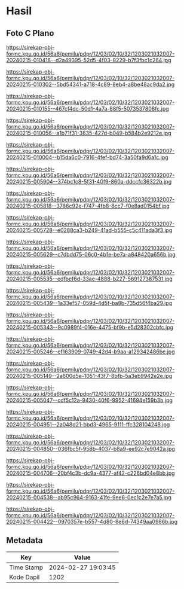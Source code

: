 # Hasil

## Foto C Plano

https://sirekap-obj-formc.kpu.go.id/56a6/pemilu/pdpr/12/03/02/10/32/1203021032007-20240215-010418--d2a49395-52d5-4f03-8229-b7f3fbc1c264.jpg

https://sirekap-obj-formc.kpu.go.id/56a6/pemilu/pdpr/12/03/02/10/32/1203021032007-20240215-010302--5bd54341-a718-4c89-8eb4-a8be48ac9da2.jpg

https://sirekap-obj-formc.kpu.go.id/56a6/pemilu/pdpr/12/03/02/10/32/1203021032007-20240215-010155--467cf4dc-50d1-4a7a-88f5-5073537808fc.jpg

https://sirekap-obj-formc.kpu.go.id/56a6/pemilu/pdpr/12/03/02/10/32/1203021032007-20240215-010056--a1b71f31-3635-427d-b049-b584b2e9212e.jpg

https://sirekap-obj-formc.kpu.go.id/56a6/pemilu/pdpr/12/03/02/10/32/1203021032007-20240215-010004--b15da6c0-7916-4fef-bd74-3a50fa9d6a1c.jpg

https://sirekap-obj-formc.kpu.go.id/56a6/pemilu/pdpr/12/03/02/10/32/1203021032007-20240215-005904--374bc1c8-5f31-40f9-860a-ddccfc36322b.jpg

https://sirekap-obj-formc.kpu.go.id/56a6/pemilu/pdpr/12/03/02/10/32/1203021032007-20240215-005818--3786c92e-f747-4fb8-8cc7-f0e8ad0154bf.jpg

https://sirekap-obj-formc.kpu.go.id/56a6/pemilu/pdpr/12/03/02/10/32/1203021032007-20240215-005728--e0288ca3-b249-41ad-b555-c5c411ada3f3.jpg

https://sirekap-obj-formc.kpu.go.id/56a6/pemilu/pdpr/12/03/02/10/32/1203021032007-20240215-005629--c7dbdd75-06c0-4b1e-be7a-a848420a656b.jpg

https://sirekap-obj-formc.kpu.go.id/56a6/pemilu/pdpr/12/03/02/10/32/1203021032007-20240215-005535--edfbef6d-33ae-4888-b227-569127387531.jpg

https://sirekap-obj-formc.kpu.go.id/56a6/pemilu/pdpr/12/03/02/10/32/1203021032007-20240215-005439--1a33ef57-059d-4d5f-ba8b-735d56f4ba29.jpg

https://sirekap-obj-formc.kpu.go.id/56a6/pemilu/pdpr/12/03/02/10/32/1203021032007-20240215-005343--9c0989f4-016e-4475-bf9b-e5d28302cbfc.jpg

https://sirekap-obj-formc.kpu.go.id/56a6/pemilu/pdpr/12/03/02/10/32/1203021032007-20240215-005246--ef163909-0749-42d4-b9aa-a129342486be.jpg

https://sirekap-obj-formc.kpu.go.id/56a6/pemilu/pdpr/12/03/02/10/32/1203021032007-20240215-005149--2a600d5e-1051-43f7-8bfb-5a3eb9942e2e.jpg

https://sirekap-obj-formc.kpu.go.id/56a6/pemilu/pdpr/12/03/02/10/32/1203021032007-20240215-005047--cdf5c12a-9430-40f6-9952-41694e159b3b.jpg

https://sirekap-obj-formc.kpu.go.id/56a6/pemilu/pdpr/12/03/02/10/32/1203021032007-20240215-004951--2a048d21-bbd3-4965-9111-ffc328104248.jpg

https://sirekap-obj-formc.kpu.go.id/56a6/pemilu/pdpr/12/03/02/10/32/1203021032007-20240215-004850--036fbc5f-958b-4037-b8a9-ee92c7e9042a.jpg

https://sirekap-obj-formc.kpu.go.id/56a6/pemilu/pdpr/12/03/02/10/32/1203021032007-20240215-004706--20bf4c3b-dc9a-4377-af42-c226bd04e8bb.jpg

https://sirekap-obj-formc.kpu.go.id/56a6/pemilu/pdpr/12/03/02/10/32/1203021032007-20240215-004538--ab95c964-9163-41fe-9ee6-0ec1c2e7e7a5.jpg

https://sirekap-obj-formc.kpu.go.id/56a6/pemilu/pdpr/12/03/02/10/32/1203021032007-20240215-004422--0970357e-b557-4d80-8e6d-74349aa0986b.jpg


## Metadata

| Key        | Value               |
| ---------- | ------------------- |
| Time Stamp | 2024-02-27 19:03:45 |
| Kode Dapil | 1202                |




